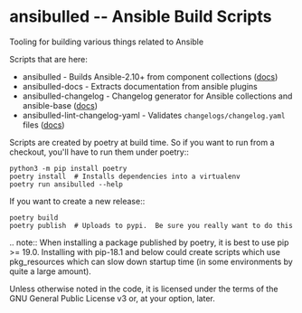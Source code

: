 # ansibulled -- Ansible Build Scripts
Tooling for building various things related to Ansible

Scripts that are here:

* ansibulled - Builds Ansible-2.10+ from component collections ([docs](docs/build-ansible.rst))
* ansibulled-docs - Extracts documentation from ansible plugins
* ansibulled-changelog - Changelog generator for Ansible collections and ansible-base ([docs](docs/changelogs.rst))
* ansibulled-lint-changelog-yaml - Validates ``changelogs/changelog.yaml`` files ([docs](docs/changelog.yaml-format.md))

Scripts are created by poetry at build time.  So if you want to run from
a checkout, you'll have to run them under poetry::

    python3 -m pip install poetry
    poetry install  # Installs dependencies into a virtualenv
    poetry run ansibulled --help

If you want to create a new release::

    poetry build
    poetry publish  # Uploads to pypi.  Be sure you really want to do this

.. note:: When installing a package published by poetry, it is best to use
    pip >= 19.0.  Installing with pip-18.1 and below could create scripts which
    use pkg_resources which can slow down startup time (in some environments by
    quite a large amount).

Unless otherwise noted in the code, it is licensed under the terms of the GNU
General Public License v3 or, at your option, later.
